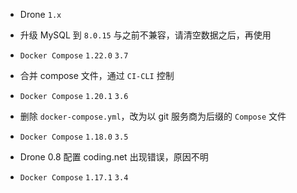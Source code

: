 * Drone `1.x`

* 升级 MySQL 到 `8.0.15` 与之前不兼容，请清空数据之后，再使用

* `Docker Compose` `1.22.0` `3.7`

* 合并 compose 文件，通过 `CI-CLI` 控制

* `Docker Compose` `1.20.1` `3.6`

* 删除 `docker-compose.yml`，改为以 git 服务商为后缀的 `Compose` 文件

* `Docker Compose` `1.18.0` `3.5`

* Drone 0.8 配置 coding.net 出现错误，原因不明

* `Docker Compose` `1.17.1` `3.4`
